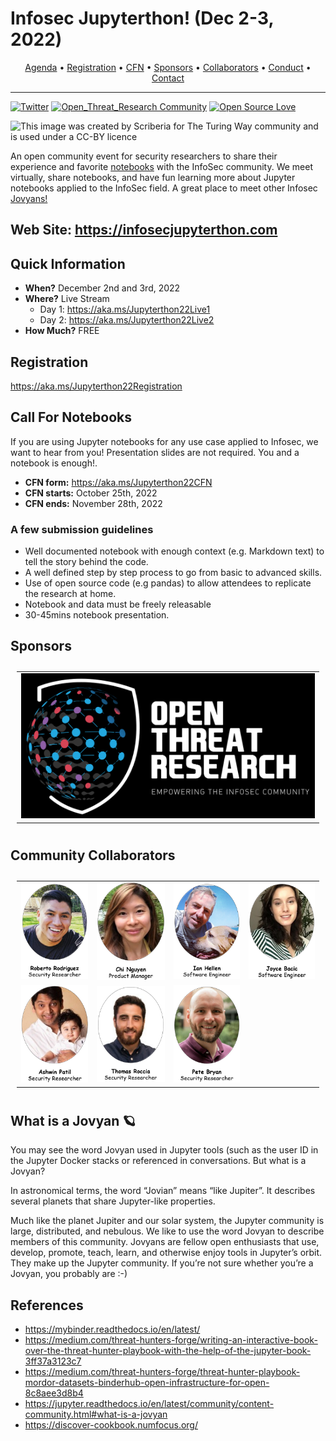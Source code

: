 # Infosec Jupyterthon! (Dec 2-3, 2022)

<p align="center">
  <a href="https://infosecjupyterthon.com/2022/agenda.html">Agenda</a> •
  <a href="#registration">Registration</a> •
  <a href="#call-for-notebooks">CFN</a> •
  <a href="#sponsors">Sponsors</a> •
  <a href="#community-collaborators">Collaborators</a> •
  <a href="https://infosecjupyterthon.com/conduct.html">Conduct</a> •
  <a href="#contact">Contact</a>
</p>

---

[![Twitter](https://img.shields.io/twitter/follow/jupyterthon.svg?style=social&label=Follow)](https://twitter.com/jupyterthon)
[![Open_Threat_Research Community](https://img.shields.io/badge/Open_Threat_Research-Community-brightgreen.svg)](https://twitter.com/OTR_Community)
[![Open Source Love](https://badges.frapsoft.com/os/v3/open-source.svg?v=103)](https://github.com/ellerbrock/open-source-badges/)

<img src="docs/images/infosec-jupyterthon-main.png" width=700 alt="This image was created by Scriberia for The Turing Way community and is used under a CC-BY licence">

An open community event for security researchers to share their experience and favorite [notebooks](https://jupyter.org/) with the InfoSec community. We meet virtually, share notebooks, and have fun learning more about Jupyter notebooks applied to the InfoSec field. A great place to meet other Infosec [Jovyans!](#what-is-a-jovyan-🪐)

## Web Site: https://infosecjupyterthon.com

## Quick Information
* **When?** December 2nd and 3rd, 2022
* **Where?** Live Stream
    * Day 1: https://aka.ms/Jupyterthon22Live1
    * Day 2: https://aka.ms/Jupyterthon22Live2
* **How Much?** FREE

## Registration 

https://aka.ms/Jupyterthon22Registration

## Call For Notebooks
If you are using Jupyter notebooks for any use case applied to Infosec, we want to hear from you! Presentation slides are not required. You and a notebook is enough!.

* **CFN form:** https://aka.ms/Jupyterthon22CFN
* **CFN starts:** October 25th, 2022
* **CFN ends:** November 28th, 2022

### A few submission guidelines
* Well documented notebook with enough context (e.g. Markdown text) to tell the story behind the code.
* A well defined step by step process to go from basic to advanced skills.
* Use of open source code (e.g pandas) to allow attendees to replicate the research at home.
* Notebook and data must be freely releasable
* 30-45mins notebook presentation.

## Sponsors

<table style="padding:10px">
  <tr>
    <td> 
        <a href="https://twitter.com/OTR_Community">
            <img src="docs/2022/images/sponsors/OTR.png"  alt="Open Threat Research">
        </a>
    </td>
  </tr>
</table>

## Community Collaborators

<table style="padding:10px">
  <tr>
    <td> 
        <a href="https://infosecjupyterthon.com/collaborators/Roberto-Rodriguez.html">
            <img src="docs/images/collaborators/Roberto-Rodriguez.png"  alt="Roberto Rodriguez">
        </a>
    </td>
    <td>
        <a href="https://infosecjupyterthon.com/collaborators/Chi-Nguyen.html">
            <img src="docs/images/collaborators/Chi-Nguyen.png" alt="Chi Nguyen">
        </a>
    </td>
    <td>
        <a href="https://infosecjupyterthon.com/collaborators/Ian-Hellen.html">
            <img src="docs/images/collaborators/Ian-Hellen.png" alt="Ian Hellen">
        </a>
    </td>
    <td>
        <a href="https://infosecjupyterthon.com/collaborators/Joyce-Bacic.html">
            <img src="docs/images/collaborators/Joyce-Bacic.png" alt="Joyce Bacic">
        </a>
    </td>
  </tr>
  <tr>
    <td>
        <a href="https://infosecjupyterthon.com/collaborators/Ashwin-Patil.html">
            <img src="docs/images/collaborators/Ashwin-Patil.png"  alt="Ashwin Patil">
        </a>
    </td>
    <td>
        <a href="https://infosecjupyterthon.com/collaborators/Thomas-Roccia.html">
            <img src="docs/images/collaborators/Thomas-Roccia.png" alt="Thomas Roccia">
        </a>
    </td>
    <td>
        <a href="https://infosecjupyterthon.com/collaborators/Pete-Bryan.html">
            <img src="docs/images/collaborators/Pete-Bryan.png" alt="Pete Bryan">
        </a>
    </td>
  </tr>
</table>

## What is a Jovyan 🪐

You may see the word Jovyan used in Jupyter tools (such as the user ID in the Jupyter Docker stacks or referenced in conversations. But what is a Jovyan?

In astronomical terms, the word “Jovian” means “like Jupiter”. It describes several planets that share Jupyter-like properties.

Much like the planet Jupiter and our solar system, the Jupyter community is large, distributed, and nebulous. We like to use the word Jovyan to describe members of this community. Jovyans are fellow open enthusiasts that use, develop, promote, teach, learn, and otherwise enjoy tools in Jupyter’s orbit. They make up the Jupyter community. If you’re not sure whether you’re a Jovyan, you probably are :-)

## References

* https://mybinder.readthedocs.io/en/latest/
* https://medium.com/threat-hunters-forge/writing-an-interactive-book-over-the-threat-hunter-playbook-with-the-help-of-the-jupyter-book-3ff37a3123c7
* https://medium.com/threat-hunters-forge/threat-hunter-playbook-mordor-datasets-binderhub-open-infrastructure-for-open-8c8aee3d8b4
* https://jupyter.readthedocs.io/en/latest/community/content-community.html#what-is-a-jovyan
* https://discover-cookbook.numfocus.org/